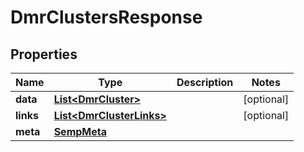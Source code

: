 

# DmrClustersResponse


## Properties

| Name | Type | Description | Notes |
|------------ | ------------- | ------------- | -------------|
|**data** | [**List&lt;DmrCluster&gt;**](DmrCluster.md) |  |  [optional] |
|**links** | [**List&lt;DmrClusterLinks&gt;**](DmrClusterLinks.md) |  |  [optional] |
|**meta** | [**SempMeta**](SempMeta.md) |  |  |



